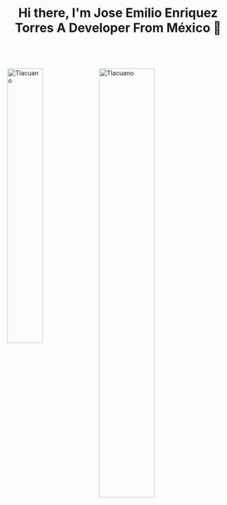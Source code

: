 <header>
  <div 
    style="display:flex; align-content:center" 
    >
    <h1>
       Hi there, I'm Jose Emilio Enriquez Torres A Developer From México  👋
    </h1>
  </div>
</header>
 



<p><img align="left" style="width: 40%" src="https://github-readme-stats.vercel.app/api/top-langs?username=Tlacuano&show_icons=true&locale=en&layout=compact" alt="Tlacuano" /></p>



<p>&nbsp;<img align="center" style="width: 50%;" src="https://github-readme-stats.vercel.app/api?username=Tlacuano&show_icons=true&locale=en" alt="Tlacuano" /></p>
